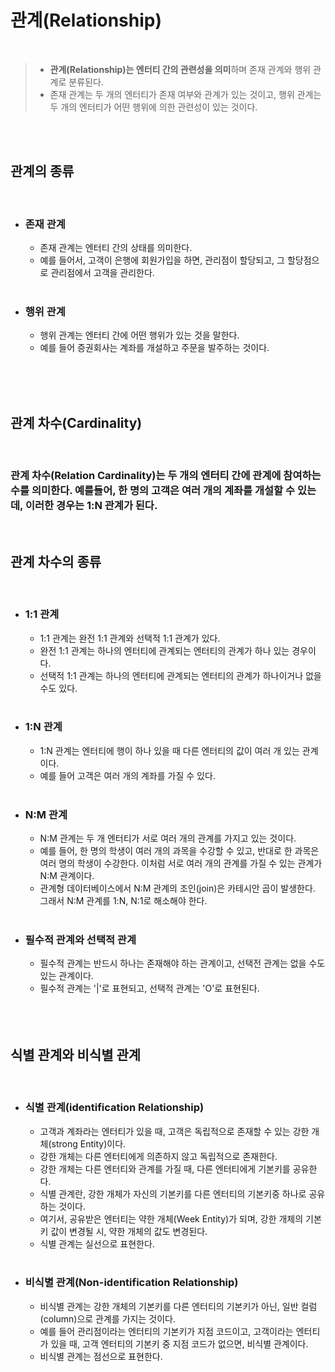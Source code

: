# **관계(Relationship)**

<br>

>* **관계(Relationship)는 엔터티 간의 관련성을 의미**하며 존재 관계와 행위 관계로 분류된다.
>* 존재 관계는 두 개의 엔터티가 존재 여부와 관계가 있는 것이고, 행위 관계는 두 개의 엔터티가 어떤 행위에 의한 관련성이 있는 것이다.

<br><br>

## **관계의 종류**

<br>

* ### **존재 관계**
  * 존재 관계는 엔터티 간의 상태를 의미한다.  
  * 예를 들어서, 고객이 은행에 회원가입을 하면, 관리점이 할당되고, 그 할당점으로 관리점에서 고객을 관리한다.  
  <br>
* ### **행위 관계**
  * 행위 관계는 엔터티 간에 어떤 행위가 있는 것을 말한다.
  * 예를 들어 증권회사는 계좌를 개설하고 주문을 발주하는 것이다.

<br><br><br>

## **관계 차수(Cardinality)**

<br>

### 관계 차수(Relation Cardinality)는 두 개의 엔터티 간에 관계에 참여하는 수를 의미한다. 예를들어, 한 명의 고객은 여러 개의 계좌를 개설할 수 있는데, 이러한 경우는 1:N 관계가 된다.  
<br>

 ## **관계 차수의 종류**

<br>

* ### **1:1 관계**
  * 1:1 관계는 완전 1:1 관계와 선택적 1:1 관계가 있다.
  * 완전 1:1 관계는 하나의 엔터티에 관계되는 엔터티의 관계가 하나 있는 경우이다.
  * 선택적 1:1 관계는 하나의 엔터티에 관계되는 엔터티의 관계가 하나이거나 없을 수도 있다.  
  <br>

* ### **1:N 관계**
  * 1:N 관계는 엔터티에 행이 하나 있을 때 다른 엔터티의 값이 여러 개 있는 관계이다.
  * 예를 들어 고객은 여러 개의 계좌를 가질 수 있다.  
  <br>

* ### **N:M 관계**
  * N:M 관계는 두 개 엔터티가 서로 여러 개의 관계를 가지고 있는 것이다.
  * 예를 들어, 한 명의 학생이 여러 개의 과목을 수강할 수 있고, 반대로 한 과목은 여러 명의 학생이 수강한다. 이처럼 서로 여러 개의 관계를 가질 수 있는 관계가 N:M 관계이다.
  * 관계형 데이터베이스에서 N:M 관계의 조인(join)은 카테시안 곱이 발생한다. 그래서 N:M 관계를 1:N, N:1로 해소해야 한다.  
  <br>

* ### **필수적 관계와 선택적 관계**
  * 필수적 관계는 반드시 하나는 존재해야 하는 관계이고, 선택전 관계는 없을 수도 있는 관계이다.
  * 필수적 관계는 '|'로 표현되고, 선택적 관계는 'O'로 표현된다.  
  <br><br><br>

## **식별 관계와 비식별 관계**
<br>

* ### **식별 관계(identification Relationship)**
  * 고객과 계좌라는 엔터티가 있을 때, 고객은 독립적으로 존재할 수 있는 강한 개체(strong Entity)이다.
  * 강한 개체는 다른 엔터티에게 의존하지 않고 독립적으로 존재한다.
  * 강한 개체는 다른 엔터티와 관계를 가질 때, 다른 엔터티에게 기본키를 공유한다.
  * 식별 관계란, 강한 개체가 자신의 기본키를 다른 엔터티의 기본키중 하나로 공유하는 것이다.
  * 여기서, 공유받은 엔터티는 약한 개체(Week Entity)가 되며, 강한 개체의 기본키 값이 변경될 시, 약한 개체의 값도 변경된다.
  * 식별 관계는 실선으로 표현한다.  
  <br>

* ### **비식별 관계(Non-identification Relationship)**
  * 비식별 관계는 강한 개체의 기본키를 다른 엔터티의 기본키가 아닌, 일반 컬럼(column)으로 관계를 가지는 것이다.
  * 예를 들어 관리점이라는 엔터티의 기본키가 지점 코드이고, 고객이라는 엔터티가 있을 때, 고객 엔터티의 기본키 중 지점 코드가 없으면, 비식별 관계이다.
  * 비식별 관계는 점선으로 표현한다.

